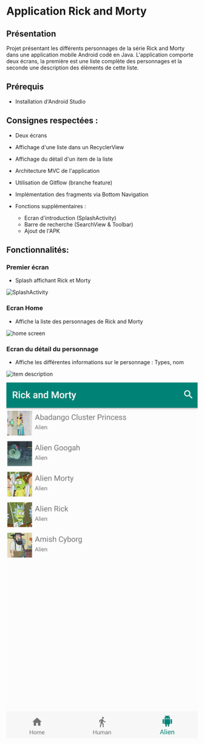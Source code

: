 # Application Rick and Morty


## Présentation
Projet présentant les différents personnages de la série Rick and Morty dans une application mobile Android codé en Java.
L'application comporte deux écrans, la première est une liste complète des personnages et la seconde une description des éléments de cette liste.


## Prérequis


- Installation d'Android Studio



## Consignes respectées : 
- Deux écrans 
- Affichage d'une liste dans un RecyclerView
- Affichage du détail d'un item de la liste
- Architecture MVC de l'application
- Utilisation de Gitflow (branche feature)
- Implémentation des fragments via Bottom Navigation

- Fonctions supplémentaires :
  
  - Ecran d'introduction (SplashActivity)
  - Barre de recherche (SearchView & Toolbar)
  - Ajout de l'APK

## Fonctionnalités: 

### Premier écran 

- Splash affichant Rick et Morty

![SplashActivity](https://user-images.githubusercontent.com/47815807/55037372-d8052400-501d-11e9-8661-4acffdd44431.jpg)


### Ecran Home 

- Affiche la liste des personnages de Rick and Morty

![home screen](https://user-images.githubusercontent.com/47815807/55037626-a80a5080-501e-11e9-92e8-872739ba8696.jpg)

### Ecran du détail du personnage

- Affiche les différentes informations sur le personnage :
  Types, nom

![item description](https://user-images.githubusercontent.com/47815807/55037750-08998d80-501f-11e9-81f4-9c8c5020ba89.jpg)




<img src="alien.PNG" alt="alien">



